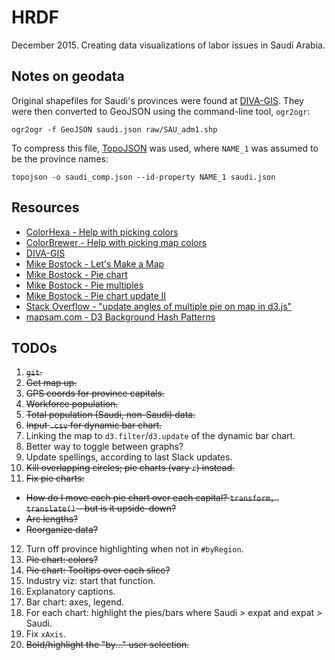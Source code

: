 HRDF
====

December 2015. Creating data visualizations of labor issues in Saudi Arabia.

## Notes on geodata

Original shapefiles for Saudi's provinces were found at [DIVA-GIS](http://www.diva-gis.org/). They were then converted to GeoJSON using the command-line tool, `ogr2ogr`:
```
ogr2ogr -f GeoJSON saudi.json raw/SAU_adm1.shp
```

To compress this file, [TopoJSON](https://github.com/mbostock/topojson) was used, where `NAME_1` was assumed to be the province names:
```
topojson -o saudi_comp.json --id-property NAME_1 saudi.json
```

## Resources
* [ColorHexa - Help with picking colors](http://www.colorhexa.com/)
* [ColorBrewer - Help with picking map colors](http://colorbrewer2.org/)
* [DIVA-GIS](http://www.diva-gis.org/)
* [Mike Bostock - Let's Make a Map](http://bost.ocks.org/mike/map/)
* [Mike Bostock - Pie chart](http://bl.ocks.org/mbostock/3887235)
* [Mike Bostock - Pie multiples](http://bl.ocks.org/mbostock/1305111)
* [Mike Bostock - Pie chart update II](http://bl.ocks.org/mbostock/1346410)
* [Stack Overflow - "update angles of multiple pie on map in d3.js"](https://stackoverflow.com/questions/23186449/update-angles-of-multiple-pie-on-map-in-d3-js)
* [mapsam.com - D3 Background Hash Patterns](http://mapsam.com/posts/d3-background-hash/)

## TODOs
1. ~~`git`.~~
2. ~~Get map up.~~
3. ~~GPS coords for province capitals.~~
4. ~~Workforce population.~~
5. ~~Total population (Saudi, non-Saudi) data.~~ 
6. ~~Input `.csv` for dynamic bar chart.~~
7. Linking the map to `d3.filter`/`d3.update` of the dynamic bar chart.
8. Better way to toggle between graphs? 
9. Update spellings, according to last Slack updates.
10. ~~Kill overlapping circles; pie charts (vary `r`) instead.~~
11. ~~Fix pie charts:~~
  * ~~How do I move each pie chart over each capital? `transform, translate()` - but is it upside-down?~~
  * ~~Arc lengths?~~
  * ~~Reorganize data?~~
12. Turn off province highlighting when not in `#byRegion`. 
13. ~~Pie chart: colors?~~
14. ~~Pie chart: Tooltips over each slice?~~
15. Industry viz: start that function. 
16. Explanatory captions.
17. Bar chart: axes, legend.
18. For each chart: highlight the pies/bars where Saudi > expat and expat > Saudi. 
19. Fix `xAxis`. 
20. ~~Bold/highlight the "by..." user selection.~~